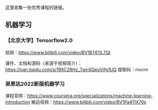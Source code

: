 这里收集一些优秀课程的链接。
## 机器学习
### 【北京大学】Tensorflow2.0
视频：https://www.bilibili.com/video/BV1B7411L7Qt

课件、文档和源码（来源于视频简介）：https://pan.baidu.com/s/19XC28Hz_TwnSQeuVifg1UQ 提取码：mocm
### 吴恩达2022新版机器学习

课程官网：https://www.coursera.org/specializations/machine-learning-introduction
搬运视频：https://www.bilibili.com/video/BV1Pa411X76s
